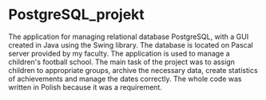 # PostgreSQL_projekt

The application for managing relational database PostgreSQL, with a GUI created in Java using the Swing library. The database is located on Pascal server provided by my faculty. The application is used to manage a children's football school. The main task of the project was to assign children to appropriate groups, archive the necessary data, create statistics of achievements and manage the dates correctly. The whole code was written in Polish because it was a requirement.
